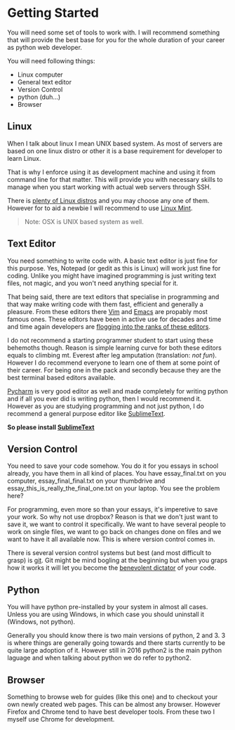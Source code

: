 # Getting Started

You will need some set of tools to work with. I will recommend something that
will provide the best base for you for the whole duration of your career as
python web developer.

You will need following things:
* Linux computer
* General text editor
* Version Control
* python (duh...)
* Browser

## Linux
When I talk about linux I mean UNIX based system. As most of servers are based
on one linux distro or other it is a base requirement for developer to learn Linux.

That is why I enforce using it as development machine and using it from command line
for that matter. This will provide you with necessary skills to manage when you
start working with actual web servers through SSH.

There is [plenty of Linux distros](http://distrowatch.com/) and you may choose any one
of them. However for to aid a newbie I will recommend to use [Linux Mint](https://www.linuxmint.com/).

>Note: OSX is UNIX based system as well.

## Text Editor
You need something to write code with. A basic text editor is just fine for this purpose. Yes,
Notepad (or gedit as this is Linux) will work just fine for coding. Unlike you might have imagined
programming is just writing text files, not magic, and you won't need anything special for it.

That being said, there are text editors that specialise in programming and that way make
writing code with them fast, efficient and generally a pleasure. From these editors
there [Vim](http://www.vim.org/) and [Emacs](https://www.gnu.org/software/emacs/) are propably
most famous ones. These editors have been in active use for decades and time and time again
developers are [flogging into the ranks of these editors](https://en.wikipedia.org/wiki/Editor_war).

I do not recommend a starting programmer student to start using these behemoths though. Reason is simple
learning curve for both these editors equals to climbing mt. Everest after leg amputation (translation: _not fun_).
However I do recommend everyone to learn one of them at some point of their career. For being one
in the pack and secondly because they are the best terminal based editors available.

[Pycharm](https://www.jetbrains.com/pycharm/) is very good editor as well and made completely for writing
python and if all you ever did is writing python, then I would recommend it. However as you are studying
programming and not just python, I do recommend a general purpose editor like [SublimeText](https://www.sublimetext.com/).

__So please install [SublimeText](https://www.sublimetext.com/)__


## Version Control
You need to save your code somehow. You do it for you essays in school already, you have them in all kind of places. You have essay_final.txt
on you computer, essay_final_final.txt on your thumbdrive and essay_this_is_really_the_final_one.txt on your laptop. You see the problem here?

For programming, even more so than your essays, it's imperetive to save your work. So why not use dropbox? Reason is that we don't just want to
save it, we want to control it specifically. We want to have several people to work on single files, we want to go back on changes done
on files and we want to have it all available now. This is where version control comes in.

There is several version control systems but best (and most difficult to grasp) is [git](https://en.wikipedia.org/wiki/Git). Git might be
mind bogling at the beginning but when you graps how it works it will let you become the
[benevolent dictator](https://en.wikipedia.org/wiki/Benevolent_dictator_for_life) of your code.

## Python
You will have python pre-installed by your system in almost all cases. Unless you are using Windows, in which case
you should uninstall it (Windows, not python).

Generally you should know there is two main versions of python, 2 and 3. 3 is where things are generally going towards
and there starts currently to be quite large adoption of it. However still in 2016 python2 is the main python laguage
and when talking about python we do refer to python2.

## Browser
Something to browse web for guides (like this one) and to checkout your own newly created web pages. This can be almost any
browser. However Firefox and Chrome tend to have best developer tools. From these two I myself use Chrome for development.
